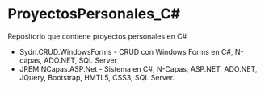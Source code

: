 # ProyectosPersonales_C#
Repositorio que contiene proyectos personales en C#

* Sydn.CRUD.WindowsForms - CRUD con Windows Forms en C#, N-capas, ADO.NET, SQL Server 
* JREM.NCapas.ASP.Net - Sistema en C#, N-Capas, ASP.NET, ADO.NET, JQuery, Bootstrap, HMTL5, CSS3, SQL Server.
